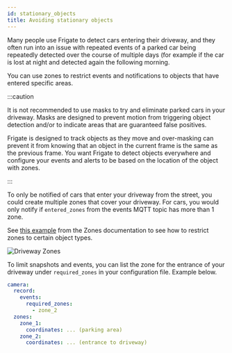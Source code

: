 ```yaml
---
id: stationary_objects
title: Avoiding stationary objects
---
```


Many people use Frigate to detect cars entering their driveway, and they often run into an issue with repeated events of a parked car being repeatedly detected over the course of multiple days (for example if the car is lost at night and detected again the following morning.

You can use zones to restrict events and notifications to objects that have entered specific areas.

:::caution

It is not recommended to use masks to try and eliminate parked cars in your driveway. Masks are designed to prevent motion from triggering object detection and/or to indicate areas that are guaranteed false positives.

Frigate is designed to track objects as they move and over-masking can prevent it from knowing that an object in the current frame is the same as the previous frame. You want Frigate to detect objects everywhere and configure your events and alerts to be based on the location of the object with zones.

:::

To only be notified of cars that enter your driveway from the street, you could create multiple zones that cover your driveway. For cars, you would only notify if `entered_zones` from the events MQTT topic has more than 1 zone.

See [this example](/configuration/zones#restricting-zones-to-specific-objects) from the Zones documentation to see how to restrict zones to certain object types.

![Driveway Zones](/img/driveway_zones-min.png)

To limit snapshots and events, you can list the zone for the entrance of your driveway under `required_zones` in your configuration file. Example below.

```yaml
camera:
  record:
    events:
      required_zones:
        - zone_2
  zones:
    zone_1:
      coordinates: ... (parking area)
    zone_2:
      coordinates: ... (entrance to driveway)
```
